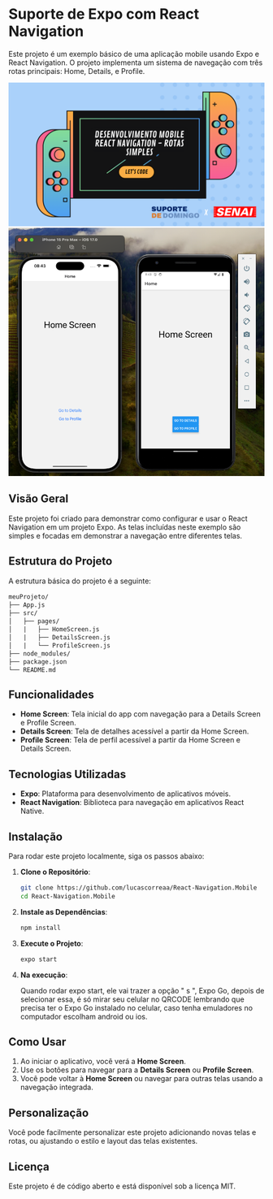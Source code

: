 # Suporte de Expo com React Navigation

Este projeto é um exemplo básico de uma aplicação mobile usando Expo e React Navigation. O projeto implementa um sistema de navegação com três rotas principais: Home, Details, e Profile.

![capa do curso](src/assets/course-cover.png)
![emulators](src/assets/emulators.png)

## Visão Geral

Este projeto foi criado para demonstrar como configurar e usar o React Navigation em um projeto Expo. As telas incluídas neste exemplo são simples e focadas em demonstrar a navegação entre diferentes telas.

## Estrutura do Projeto

A estrutura básica do projeto é a seguinte:

```
meuProjeto/
├── App.js
├── src/
│   ├── pages/
│   |   ├── HomeScreen.js
│   |   ├── DetailsScreen.js
│   |   └── ProfileScreen.js
├── node_modules/
├── package.json
└── README.md
```

## Funcionalidades

- **Home Screen**: Tela inicial do app com navegação para a Details Screen e Profile Screen.
- **Details Screen**: Tela de detalhes acessível a partir da Home Screen.
- **Profile Screen**: Tela de perfil acessível a partir da Home Screen e Details Screen.

## Tecnologias Utilizadas

- **Expo**: Plataforma para desenvolvimento de aplicativos móveis.
- **React Navigation**: Biblioteca para navegação em aplicativos React Native.

## Instalação

Para rodar este projeto localmente, siga os passos abaixo:

1. **Clone o Repositório**:

   ```bash
   git clone https://github.com/lucascorreaa/React-Navigation.Mobile
   cd React-Navigation.Mobile
   ```

2. **Instale as Dependências**:

   ```bash
   npm install
   ```

3. **Execute o Projeto**:

   ```bash
   expo start
   ```

4. **Na execução**:

   Quando rodar expo start, ele vai trazer a opção " s ", Expo Go, depois de selecionar essa, é só mirar seu celular no QRCODE lembrando que precisa ter o Expo Go instalado no celular, caso tenha emuladores no computador escolham android ou ios.

## Como Usar

1. Ao iniciar o aplicativo, você verá a **Home Screen**.
2. Use os botões para navegar para a **Details Screen** ou **Profile Screen**.
3. Você pode voltar à **Home Screen** ou navegar para outras telas usando a navegação integrada.

## Personalização

Você pode facilmente personalizar este projeto adicionando novas telas e rotas, ou ajustando o estilo e layout das telas existentes.

## Licença

Este projeto é de código aberto e está disponível sob a licença MIT.
